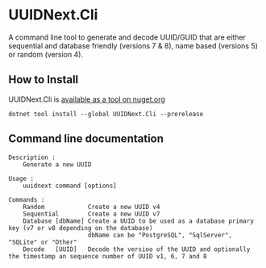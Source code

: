 # UUIDNext.Cli

A command line tool to generate and decode UUID/GUID that are either sequential and database friendly (versions 7 & 8), name based (versions  5) or random (version 4).

## How to Install

UUIDNext.Cli is [available as a tool on nuget.org](https://www.nuget.org/packages/UUIDNext.Cli/)

```text
dotnet tool install --global UUIDNext.Cli --prerelease
```

## Command line documentation

```text
Description : 
    Generate a new UUID

Usage : 
    uuidnext command [options]

Commands : 
    Random            Create a new UUID v4
    Sequential        Create a new UUID v7
    Database [dbName] Create a UUID to be used as a database primary key (v7 or v8 depending on the database)
                      dbName can be "PostgreSQL", "SqlServer", "SQLite" or "Other"
    Decode   [UUID]   Decode the versioo of the UUID and optionally the timestamp an sequence number of UUID v1, 6, 7 and 8
```
